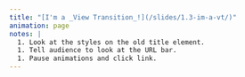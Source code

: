 ```yaml
---
title: "[I'm a _View Transition_!](/slides/1.3-im-a-vt/)"
animation: page
notes: |
  1. Look at the styles on the old title element.
  1. Tell audience to look at the URL bar.
  1. Pause animations and click link.
---
```


<br>

<style>
	@layer base {
		html:not(:has(.slide-content)) {
			&:active-view-transition-type(backwards) {
				/* Previous page */
				&::view-transition-new(root) {
					animation: 1s cubic-bezier(.25, 1, .30, 1) wipe-in-top-right both;
				}

				/* Next (Current) page */
				&::view-transition-old(root) {
					animation: none;
				}
			}

			&:active-view-transition-type(forwards) {
				&::view-transition-new(root),
				&::view-transition-old(root) {
					animation: none;
				}
			}
		}
	}
</style>
